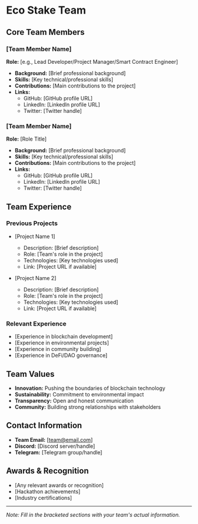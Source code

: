# Eco Stake Team

## Core Team Members

### [Team Member Name]
**Role:** [e.g., Lead Developer/Project Manager/Smart Contract Engineer]
- **Background:** [Brief professional background]
- **Skills:** [Key technical/professional skills]
- **Contributions:** [Main contributions to the project]
- **Links:**
  - GitHub: [GitHub profile URL]
  - LinkedIn: [LinkedIn profile URL]
  - Twitter: [Twitter handle]

### [Team Member Name]
**Role:** [Role Title]
- **Background:** [Brief professional background]
- **Skills:** [Key technical/professional skills]
- **Contributions:** [Main contributions to the project]
- **Links:**
  - GitHub: [GitHub profile URL]
  - LinkedIn: [LinkedIn profile URL]
  - Twitter: [Twitter handle]

## Team Experience

### Previous Projects
- [Project Name 1]
  - Description: [Brief description]
  - Role: [Team's role in the project]
  - Technologies: [Key technologies used]
  - Link: [Project URL if available]

- [Project Name 2]
  - Description: [Brief description]
  - Role: [Team's role in the project]
  - Technologies: [Key technologies used]
  - Link: [Project URL if available]

### Relevant Experience
- [Experience in blockchain development]
- [Experience in environmental projects]
- [Experience in community building]
- [Experience in DeFi/DAO governance]

## Team Values
- **Innovation:** Pushing the boundaries of blockchain technology
- **Sustainability:** Commitment to environmental impact
- **Transparency:** Open and honest communication
- **Community:** Building strong relationships with stakeholders

## Contact Information
- **Team Email:** [team@email.com]
- **Discord:** [Discord server/handle]
- **Telegram:** [Telegram group/handle]

## Awards & Recognition
- [Any relevant awards or recognition]
- [Hackathon achievements]
- [Industry certifications]

---
*Note: Fill in the bracketed sections with your team's actual information.*
